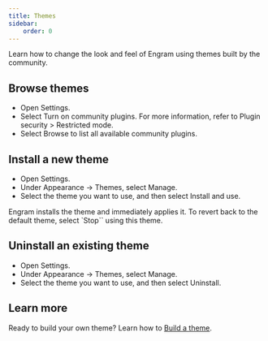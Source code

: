 ```yaml
---
title: Themes
sidebar:
    order: 0
---
```


Learn how to change the look and feel of Engram using themes built by the community.

Browse themes
---
- Open Settings.
- Select Turn on community plugins. For more information, refer to Plugin security > Restricted mode.
- Select Browse to list all available community plugins.

Install a new theme
---
- Open Settings.
- Under Appearance → Themes, select Manage.
- Select the theme you want to use, and then select Install and use.


Engram installs the theme and immediately applies it. To revert back to the default theme, select `Stop`` using this theme.

<!-- Update themes
---
Themes don't update automatically. You can either update all themes at once, or update individual themes.

To update all your themes:
- Open Settings.
- Under Appearance → Current community themes, select Check for updates.
- If updates are available, select Update all.

To update an individual theme:
- Open Settings.
- Under Appearance → Themes, select Manage.
- Select the theme you want to update, and then select Check for updates.
- If an update is available, select Update. -->

Uninstall an existing theme
---
- Open Settings.
- Under Appearance → Themes, select Manage.
- Select the theme you want to use, and then select Uninstall.

Learn more
---
Ready to build your own theme? Learn how to [Build a theme](/).